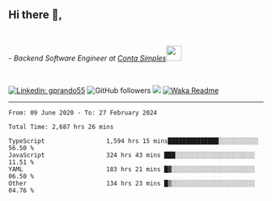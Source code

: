 <h2>Hi there  👋,</h2> </br>

<p><em>- Backend Software Engineer at <a href="https://contasimples.com">Conta Simples</a><img src="https://media.giphy.com/media/WUlplcMpOCEmTGBtBW/giphy.gif" width="30"> 
</em></p></br>


[![Linkedin: gprando55](https://img.shields.io/badge/-gprando55-blue?style=flat-square&logo=Linkedin&logoColor=white&link=https://www.linkedin.com/in/prandogabriel/)](https://www.linkedin.com/in/prandogabriel)
![GitHub followers](https://img.shields.io/github/followers/prandogabriel?label=Follow&style=social)
![](https://visitor-badge.glitch.me/badge?page_id=prandogabriel.prandogabriel)
[![Waka Readme](https://github.com/prandogabriel/prandogabriel/actions/workflows/update-stats.yml.yml/badge.svg)](https://github.com/prandogabriel/prandogabriel/actions/workflows/update-stats.yml.yml)

---

<!--START_SECTION:waka-->

```golang
From: 09 June 2020 - To: 27 February 2024

Total Time: 2,687 hrs 26 mins

TypeScript                 1,594 hrs 15 mins██████████████░░░░░░░░░░░   56.50 %
JavaScript                 324 hrs 43 mins ███░░░░░░░░░░░░░░░░░░░░░░   11.51 %
YAML                       183 hrs 21 mins █▓░░░░░░░░░░░░░░░░░░░░░░░   06.50 %
Other                      134 hrs 23 mins █▒░░░░░░░░░░░░░░░░░░░░░░░   04.76 %
```

<!--END_SECTION:waka-->
